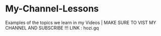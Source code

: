 # My-Channel-Lessons
Examples of the topics we learn in my Videos | MAKE SURE TO VIST MY CHANNEL AND SUBSCRIBE !!! LINK : hozi.gq
